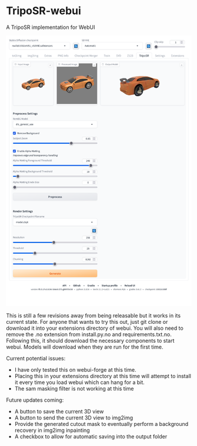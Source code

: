 # TripoSR-webui
A TripoSR implementation for WebUI

![](triposr-webui.png)

This is still a few revisions away from being releasable but it works in its current state. For anyone that wants to try this out, just git clone or download it into your extensions directory of webui. You will also need to remove the .no extension from install.py.no and requirements.txt.no. Following this, it should download the necessary components to start webui. Models will download when they are run for the first time. 

Current potential issues:
* I have only tested this on webui-forge at this time.
* Placing this in your extensions directory at this time will attempt to install it every time you load webui which can hang for a bit.
* The sam masking filter is not working at this time

Future updates coming:
* A button to save the current 3D view
* A button to send the current 3D view to img2img
* Provide the generated cutout mask to eventually perform a background recovery in img2img inpainting
* A checkbox to allow for automatic saving into the output folder

